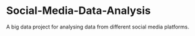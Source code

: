 # Social-Media-Data-Analysis
A big data project for analysing data from different social media platforms.
